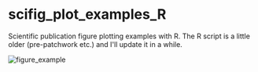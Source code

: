 # scifig_plot_examples_R
Scientific publication figure plotting examples with R. The R script is a little older (pre-patchwork etc.) and I'll update it in a while.

![figure_example](https://github.com/marco-meer/scifig_plot_examples_R/blob/main/figure_example.png)

